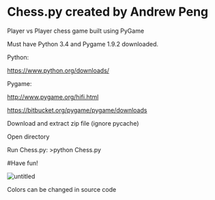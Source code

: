 # Chess.py created by Andrew Peng
Player vs Player chess game built using PyGame 

Must have Python 3.4 and Pygame 1.9.2 downloaded. 

Python:

https://www.python.org/downloads/

Pygame:

http://www.pygame.org/hifi.html

https://bitbucket.org/pygame/pygame/downloads

Download and extract zip file (ignore pycache)

Open directory

Run Chess.py: >python Chess.py

#Have fun! 

![untitled](https://cloud.githubusercontent.com/assets/16567296/12214857/8f11caf2-b659-11e5-8957-93ceaa0885a5.png)

Colors can be changed in source code
